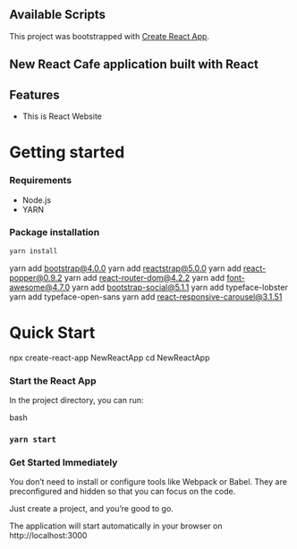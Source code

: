 
## Available Scripts

This project was bootstrapped with [Create React App](https://github.com/facebook/create-react-app).

## New React Cafe application built with React 

## Features
- This is React Website

# Getting started

### Requirements

- Node.js
- YARN

### Package installation

```bash
yarn install
```
yarn add bootstrap@4.0.0
yarn add reactstrap@5.0.0
yarn add react-popper@0.9.2
yarn add react-router-dom@4.2.2
yarn add font-awesome@4.7.0
yarn add bootstrap-social@5.1.1
yarn add typeface-lobster
yarn add typeface-open-sans
yarn add react-responsive-carousel@3.1.51

# Quick Start

npx create-react-app NewReactApp
cd NewReactApp

### Start the React App

In the project directory, you can run:

bash
### `yarn start`

### Get Started Immediately

You don’t need to install or configure tools like Webpack or Babel. They are preconfigured and hidden so that you can focus on the code.

Just create a project, and you’re good to go.

The application will start automatically in your browser on http://localhost:3000
